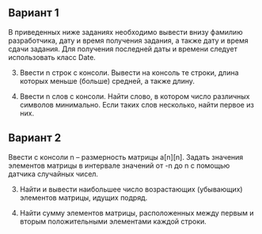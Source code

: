 ## Вариант 1

В приведенных ниже заданиях необходимо вывести внизу фамилию разработчика, дату и время получения задания, а также дату и время сдачи задания. Для получения последней даты и времени следует использовать класс Date.

3. Ввести n строк с консоли. Вывести на консоль те строки, длина которых меньше (больше) средней, а также длину.

4. Ввести n слов с консоли. Найти слово, в котором число различных символов минимально. Если таких слов несколько, найти первое из них.

## Вариант 2

Ввести с консоли n – размерность матрицы a[n][n]. Задать значения элементов матрицы в интервале значений от -n до n с помощью датчика случайных чисел.

3. Найти и вывести наибольшее число возрастающих (убывающих) элементов матрицы, идущих подряд.

4. Найти сумму элементов матрицы, расположенных между первым и вторым положительными элементами каждой строки.
